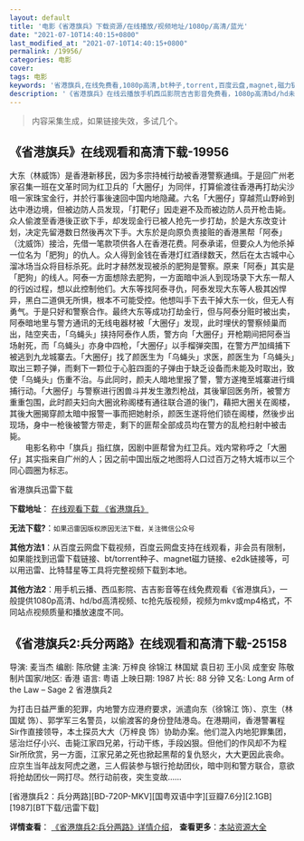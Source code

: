 ```yaml
---
layout: default
title: '电影《省港旗兵》下载资源/在线播放/视频地址/1080p/高清/蓝光'
date: "2021-07-10T14:40:15+0800"
last_modified_at: "2021-07-10T14:40:15+0800"
permalink: /19956/
categories: 电影
cover:
tags: 电影
keywords: '省港旗兵,在线免费看,1080p高清,bt种子,torrent,百度云盘,magnet,磁力链,迅雷下载资源'
description: '《省港旗兵》在线云播放手机西瓜影院吉吉影音免费看，1080p高清bd/hd未删减完整版和tc抢先枪版，mkv/mp4格式，附带bt/torrent种子、magnet/磁力链、百度云盘、网盘资源迅雷下载链接'
---
```


>内容采集生成，如果链接失效，多试几个。


## 《省港旗兵》在线观看和高清下载-19956

大东（林威饰）是香港新移民，因为多宗持械行劫被香港警察通缉。于是回广州老家召集一班在文革时同为红卫兵的「大圈仔」为同伴，打算偷渡往香港再打劫尖沙咀一家珠宝金行，并於行事後速回中国内地隐藏。六名「大圈仔」穿越荒山野岭到达中港边境，但被边防人员发现，「打靶仔」因走避不及而被边防人员开枪击毙。众人偷渡至香港後正欲下手，却发现金行已被人抢先一步打劫，於是大东改变计划，决定先留港数日然後再次下手。大东於是向原负责接赃的香港黑帮「阿泰」（沈威饰）接洽，先借一笔款项供各人在香港花费。阿泰承诺，但要众人为他杀掉一位名为「肥狗」的仇人。众人得到金钱在香港灯红酒绿数天，然后在太古城中心溜冰场当众将目标杀死。此时才赫然发现被杀的肥狗是警察。原来「阿泰」其实是「肥狗」的线人。阿泰一方面想除去肥狗，一方面暗中派人到现场录下大东一帮人的行凶过程，想以此控制他们。大东等找阿泰寻仇，阿泰发现大东等人极其凶悍异，黑白二道俱无所惧，根本不可能受控。他想叫手下去干掉大东一伙，但无人有勇气。于是只好和警察合作。最终大东等成功打劫金行，但与阿泰分赃时被出卖，阿泰暗地里与警方通讯的无线电器材被「大圈仔」发现，此时埋伏的警察倾巢而出，陆空夹击，「乌蝇头」挟持阿泰作人质，警方向「大圈仔」开枪期间把阿泰当场射死，而「乌蝇头」亦身中四枪，「大圈仔」以手榴弹突围，在警方严加缉捕下被逃到九龙城寨去。「大圈仔」找了颜医生为「乌蝇头」求医，颜医生为「乌蝇头」取出三颗子弹，而剩下一颗位于心脏四面的子弹由于缺乏设备而未能及时取出，致使「乌蝇头」伤重不治。与此同时，颜夫人暗地里报了警，警方遂掩至城寨进行缉捕行动。「大圈仔」与警察进行困兽斗并发生激烈枪战，其後窜回医务所，被警方重重包围，此时颜夫妇向大圈讹称阁楼有通往联合道的後门，藉把大圈关在阁楼，其後大圈揭穿颜太暗中报警一事而把她射杀，颜医生遂将他们锁在阁楼，然後步出现场，身中一枪後被警方带走，剩下的匪帮全部成员均在警方的乱枪扫射中被击毙。<br />　　电影名称中「旗兵」指红旗，因剧中匪帮曾为红卫兵。戏内常称呼之「大圈仔」其实指来自广州的人；因之前中国出版之地图将人口过百万之特大城市以三个同心圆圈为标志。


省港旗兵迅雷下载

**下载地址**： [在线观看下载 《省港旗兵》](https://www.993dy.com//vod-detail-id-23426.html) 


**无法下载?**：`如果迅雷因版权原因无法下载，关注微信公众号 `

**其他方法1**：从百度云网盘下载视频，百度云网盘支持在线观看，非会员有限制，如果能找到迅雷下载链接、bt/torrent种子、magnet磁力链接、e2dk链接等，可以用迅雷、比特彗星等工具将完整视频下载到本地。

**其他方法2**：用手机云播、西瓜影院、吉吉影音等在线免费观看《省港旗兵》，一般提供1080p高清、hd/bd高清视频、tc抢先版视频，视频为mkv或mp4格式，不同站点视频质量和播放速度不同。


## 《省港旗兵2:兵分两路》在线观看和高清下载-25158

导演: 麦当杰 编剧: 陈欣健 主演: 万梓良 徐锦江 林国斌 袁日初 王小凤 成奎安 陈敬 制片国家/地区: 香港 语言: 粤语 上映日期: 1987 片长: 88 分钟 又名: Long Arm of the Law – Sage 2 省港旗兵2

为打击日益严重的犯罪，内地警方应港府要求，派遣向东（徐锦江 饰）、京生（林国斌 饰）、郭学军三名警员，以偷渡客的身份登陆港岛。在港期间，香港警署程Sir作直接领导，本土探员大大（万梓良 饰）协助办案。他们混入内地犯罪集团，惩治烂仔小兴、击毙江家四兄弟，行动干练，手段凶狠。但他们的作风却不为程Sir所欣赏，另一方面，江家兄弟之死也掀起黑帮的复仇怒火，大大更因此丧命。 应京生当年战友阿虎之邀，三人假装参与银行抢劫团伙，暗中则和警方联合，意欲将抢劫团伙一网打尽。然行动前夜，突生变故……


[省港旗兵2：兵分两路][BD-720P-MKV][国粤双语中字][豆瓣7.6分][2.1GB][1987][BT下载/迅雷下载]

**详情查看**： [《省港旗兵2:兵分两路》详情介绍](/movie/25158/)， **查看更多**：[本站资源大全](/movie/t/all/)

